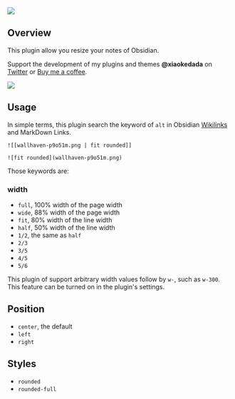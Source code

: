 <image src="./example.gif" />

## Overview

This plugin allow you resize your notes of Obsidian.

Support the development of my plugins and themes **@xiaokedada** on [Twitter](https://twitter.com/xiaokedada) or [Buy me a coffee](https://www.buymeacoffee.com/nazha).

<a href="https://www.buymeacoffee.com/nazha"><img src="https://img.buymeacoffee.com/button-api/?text=Buy me a coffee&emoji=&slug=nazha&button_colour=6a8695&font_colour=ffffff&font_family=Poppins&outline_colour=000000&coffee_colour=FFDD00"></a>


## Usage

In simple terms, this plugin search the keyword of `alt` in Obsidian [Wikilinks](https://help.obsidian.md/Linking+notes+and+files/Internal+links) and MarkDown Links.

```text
![[wallhaven-p9o51m.png | fit rounded]]

![fit rounded](wallhaven-p9o51m.png)
```

Those keywords are:

### width

- `full`, 100% width of the page width
- `wide`, 88% width of the page width
- `fit`, 80% width of the line width
- `half`, 50% width of the line width
- `1/2`, the same as `half`
- `2/3`
- `3/5`
- `4/5`
- `5/6`

This plugin of support arbitrary width values follow by `w-`, such as `w-300`. This feature can be turned on in the plugin's settings.

## Position

- `center`, the default
- `left`
- `right`

## Styles

- `rounded`
- `rounded-full`

